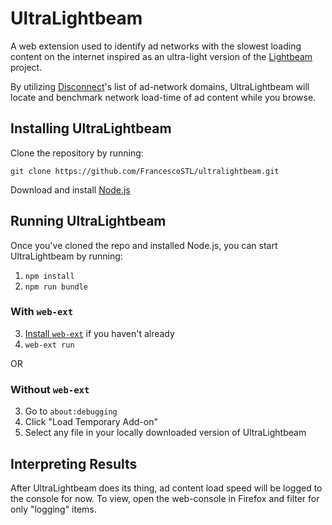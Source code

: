# UltraLightbeam
A web extension used to identify ad networks with the slowest loading content on the internet inspired as an ultra-light version of the [Lightbeam](https://github.com/mozilla/lightbeam) project. 

By utilizing [Disconnect](https://disconnect.me/)'s list of ad-network domains, UltraLightbeam will locate and benchmark network load-time of ad content while you browse.

## Installing UltraLightbeam

Clone the repository by running:

```
git clone https://github.com/FrancescoSTL/ultralightbeam.git
```

Download and install [Node.js](https://nodejs.org/en/download/)

## Running UltraLightbeam

Once you've cloned the repo and installed Node.js, you can start UltraLightbeam by running:

1. `npm install`
2. `npm run bundle`

### With `web-ext`

3. [Install `web-ext`](https://github.com/mozilla/web-ext/#documentation) if
   you haven't already
4. `web-ext run`

OR

### Without `web-ext`

3. Go to `about:debugging`
4. Click "Load Temporary Add-on"
5. Select any file in your locally downloaded version of UltraLightbeam


## Interpreting Results

After UltraLightbeam does its thing, ad content load speed will be logged to the console for now. To view, open the web-console in Firefox and filter for only "logging" items.

